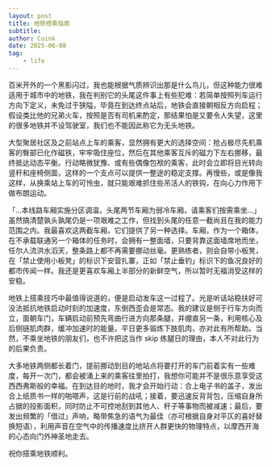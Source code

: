 ```yaml
---
layout: post
title: 地铁搭乘指南
subtitle: 
author: Coink
date: 2025-06-08
tag: 
    - life
---
```


百米开外的一个黑影闪过，我也能根据气质辨识出那是什么鸟儿，但这种能力很难适用于城市中的地铁，我在判别它的头尾这件事上有些犯难：若简单按照列车运行方向下定义，未免过于狭隘，毕竟在到达终点站后，地铁会直接朝相反方向启程；假设类比他的兄弟火车，按照是否有司机来酌定，那结果怕是又要令人失望，这里的很多地铁并不设驾驶室，我们也不能因此称它为无头地铁。

大型聚居社区及之前站点上车的乘客，显然拥有更大的选择空间：抢占极尽先机乘客的臀部已化作磁铁，牢牢吸住座位，然后在其他乘客互斥的磁力下左右挪移，最终抵达动态平衡。行动略微犹豫、或有些偶像包袱的乘客，此时会立即将目光转向竖杆和座椅侧面，这样的一个支点可以提供一整途的稳定支撑。再慢些，或是像我这样，从换乘站上车的可怜虫，就只能艰难抓住些吊活人的铁钩，在向心力作用下做布朗运动。

「...本线路车厢实施分区调温，头尾两节车厢为弱冷车厢，请乘客们按需乘坐...」虽然搞清楚孰头孰尾仍是一项艰难之工作，但找到头尾的任意一截尚且在我的能力范围之内。我最喜欢这两截车厢，它们提供了另一种选择。车厢，作为一个箱体，在不承载联通另一个箱体的任务时，会拥有一整面墙，只要背靠这面墙席地而坐，任尔人流洪水滔天，整条路上都不再需要挪动丝毫。更熟练者，则会自带小板凳，在「禁止使用小板凳」的标识下安营扎寨，正如「禁止垂钓」标识下的鱼况良好的都市传闻一样。我还是更喜欢车厢上半部分的新鲜空气，所以暂时无福消受这样的安稳。

地铁上搭乘技巧中最值得说道的，便是启动发车这一过程了。光是听话站稳扶好可没法抵抗地铁启动时刻的加速度，东倒西歪会是常态。我的建议是侧于行车方向而立，面朝车门，车辆启动前预先弯曲行进方向那条腿，并绷直另一条，利用核心及后侧链肌肉群，缓冲加速时的能量。平日更多锻炼下肢肌肉，亦对此有所帮助。当然，不乘坐地铁的朋友们，也不许把这当作 skip 练腿日的理由，本人不对此行为的后果负责。

大多地铁两侧都长着门，提前挪动到目的地站点将要打开的车门前着实有一些难度，每开一次门，都会被涌上来的乘客往里拍打，我想你可能并不是很乐意享受这西西弗斯般的幸福。在到达目的地时，我才会开始行动：合上电子书的盖子，发出合上纸质书一样的啪嗒声，这是行前的战吼；接着，要迅速反背背包，压缩自身所占据的投影面积，同时防止不可控地刮到其他人、杆子等事物而被减速；最后，要发出频繁的「借过」声响，略带焦急的语气为最佳（亦可根据自身对平仄的喜好替换短语），利用声音在空气中的传播速度比挤开人群更快的物理特点，以摩西开海的心态向门外神圣地走去。

祝你搭乘地铁顺利。




